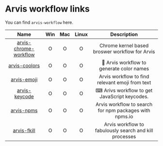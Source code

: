 # Arvis workflow links

You can find `arvis-workflow` here.

|Name|Win|Mac|Linux|Description|
|:--:|:--:|:--:|:--:|:--:|
| [arvis-chrome-workflow](https://github.com/jopemachine/arvis-chrome-workflow) | O | O | O | Chrome kernel based broswer workflow for Arvis |
| [arvis-coolors](https://github.com/jopemachine/arvis-coolors) | O | O | O | 🎨 Arvis workflow to generate color names |
| [arvis-emoji](https://github.com/jopemachine/arvis-emoji) | O | O | O | Arvis workflow to find relevant emoji from text |
| [arvis-keycode](https://github.com/jopemachine/arvis-keycode) | O | O | O | ⌨ Arivs workflow to get JavaScript keycodes. |
| [arvis-npms](https://github.com/jopemachine/arvis-npms) | O | O | O | Arvis workflow to search for npm packages with npms.io |
| [arvis-fkill](https://github.com/jopemachine/arvis-fkill) | O | O | O | Arvis workflow to fabulously search and kill processes |

